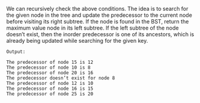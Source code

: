 We can recursively check the above conditions. The idea is to search for the given node in the tree and 
update the predecessor to the current node before visiting its right subtree. If the node is found in the BST,
return the maximum value node in its left subtree. If the left subtree of the node doesn’t exist, 
then the inorder predecessor is one of its ancestors, which is already being updated while searching for the given key.

    Output:
 
    The predecessor of node 15 is 12
    The predecessor of node 10 is 8
    The predecessor of node 20 is 16
    The predecessor doesn’t exist for node 8
    The predecessor of node 12 is 10
    The predecessor of node 16 is 15
    The predecessor of node 25 is 20
